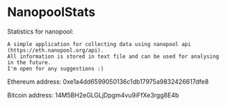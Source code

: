 # NanopoolStats
Statistics for nanopool:

    A simple application for collecting data using nanopool api (https://eth.nanopool.org/api).
	All information is stored in text file and can be used for analysing in the future.
	I'm open for any suggestions :)
    
Ethereum address: 0xe1a4dd6599050136c1db17975a9832426617dfe8

Bitcoin address: 14M5BH2eGLGLjDpgm4vu9iFfXe3rgg8E4b